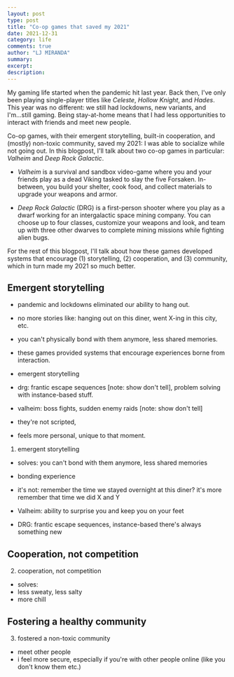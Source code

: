 ```yaml
---
layout: post
type: post
title: "Co-op games that saved my 2021"
date: 2021-12-31
category: life
comments: true
author: "LJ MIRANDA"
summary: 
excerpt: 
description: 
---
```



<span class="firstcharacter">M</span>y gaming life started when the pandemic
hit last year. Back then, I've only been playing single-player titles like
*Celeste*, *Hollow Knight*, and *Hades*. This year was no different: we still
had lockdowns, new variants, and I'm...still gaming. Being stay-at-home means
that I had less opportunities to interact with friends and meet new people.

Co-op games, with their emergent storytelling, built-in cooperation, and
(mostly) non-toxic community, saved my 2021: I was able to socialize while not
going out. In this blogpost, I'll talk about two co-op games in particular:
*Valheim* and *Deep Rock Galactic*.

- *Valheim* is a survival and sandbox video-game where you and your friends
    play as a dead Viking tasked to slay the five Forsaken. In-between, you
    build your shelter, cook food, and collect materials to upgrade your
    weapons and armor.

- *Deep Rock Galactic* (DRG) is a first-person shooter where you play as a dwarf
    working for an intergalactic space mining company. You can choose up to
    four classes, customize your weapons and look, and team up with three other
    dwarves to complete mining missions while fighting alien bugs. 

For the rest of this blogpost, I'll talk about how these games developed
systems that encourage (1) storytelling, (2) cooperation, and (3) community,
which in turn made my 2021 so much better.

## Emergent storytelling

- pandemic and lockdowns eliminated our ability to hang out. 
- no more stories like: hanging out on this diner, went X-ing in this city,
    etc.
- you can't physically bond with them anymore, less shared memories.

- these games provided systems that encourage experiences borne from
    interaction. 
- emergent storytelling
- drg: frantic escape sequences [note: show don't tell], problem solving with
    instance-based stuff.
- valheim: boss fights, sudden enemy raids [note: show don't tell]

- they're not scripted,
- feels more personal, unique to that moment.




1. emergent storytelling
- solves: you can't bond with them anymore, less shared memories
- bonding experience
- it's not: remember the time we stayed overnight at this diner? it's more remember that time we did X and Y

- Valheim: ability to surprise you and keep you on your feet
- DRG: frantic escape sequences, instance-based there's always something new

## Cooperation, not competition

2. cooperation, not competition
- solves: 
- less sweaty, less salty
- more chill

## Fostering a healthy community

3. fostered a non-toxic community
- meet other people
- i feel more secure, especially if you're with other people online (like you don't know them etc.)

